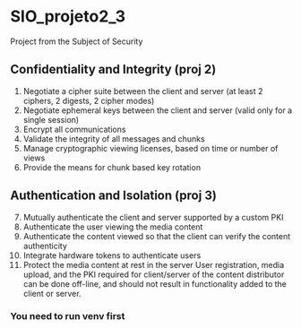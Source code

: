 # SIO_projeto2_3
Project from the Subject of Security

## Confidentiality and Integrity (proj 2)
  1. Negotiate a cipher suite between the client and server (at least 2
  ciphers, 2 digests, 2 cipher modes)
  2. Negotiate ephemeral keys between the client and server (valid only for
  a single session)
  3. Encrypt all communications
  4. Validate the integrity of all messages and chunks
  5. Manage cryptographic viewing licenses, based on time or number of
  views
  6. Provide the means for chunk based key rotation
## Authentication and Isolation (proj 3)
7. Mutually authenticate the client and server supported by a custom
  PKI
  8. Authenticate the user viewing the media content
  9. Authenticate the content viewed so that the client can verify the content authenticity
  10. Integrate hardware tokens to authenticate users
  11. Protect the media content at rest in the server
  User registration, media upload, and the PKI required for client/server of
  the content distributor can be done off-line, and should not result in functionality added to the client or server.
  
  ### You need to run venv first
